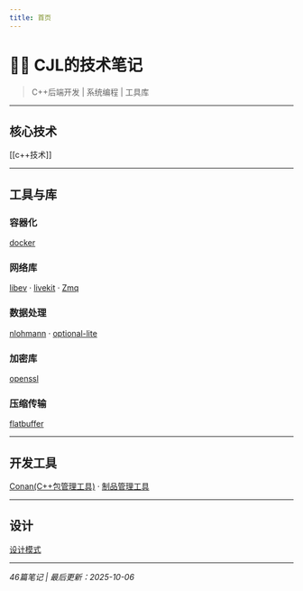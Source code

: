 ```yaml
---
title: 首页
---
```


# 👨‍💻 CJL的技术笔记

> C++后端开发 | 系统编程 | 工具库

---

## 核心技术

[[c++技术]]

---

## 工具与库

### 容器化
[docker](docker)

### 网络库
[libev](libev) · [livekit](livekit) · [Zmq](Zmq)

### 数据处理
[nlohmann](nlohmann) · [optional-lite](optional-lite)

### 加密库
[openssl](openssl)

### 压缩传输
[flatbuffer](flatbuffer)

---

## 开发工具

[Conan(C++包管理工具)](Conan(C++包管理工具)) · [制品管理工具](制品管理工具)

---

## 设计

[设计模式](设计模式)

---

*46篇笔记 | 最后更新：2025-10-06*